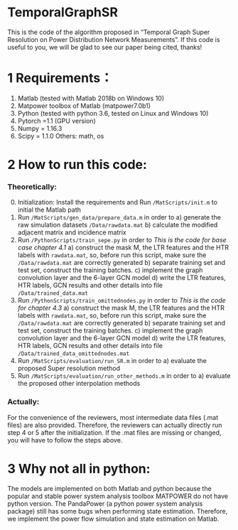 # TemporalGraphSR
This is the code of the algorithm proposed in “Temporal Graph Super Resolution on Power Distribution Network Measurements”. If this code is useful to you, we will be glad to see our paper being cited, thanks!


# 1	Requirements：
1.	Matlab (tested with Matlab 2018b on Windows 10)
2.	Matpower toolbox of Matlab (matpower7.0b1)
3.	Python (tested with python 3.6, tested on Linux and Windows 10)
4.	Pytorch =1.1 (GPU version)
5.	Numpy = 1.16.3
6.	Scipy = 1.1.0
Others: math, os

# 2	How to run this code:
### Theoretically: 

0.	Initialization: Install the requirements and Run `/MatScripts/init.m` to initial the Matlab path
1.	Run `/MatScripts/gen_data/prepare_data.m` in order to
a)	generate the raw simulation datasets `/Data/rawdata.mat`
b)	calculate the modified adjacent matrix and incidence matrix
2.	Run `/PythonScripts/train_sepe.py` in order to
*This is the code for base case chapter 4.1*
a)	construct the mask M, the LTR features and the HTR labels with `rawdata.mat`, so, before run this script, make sure the `/Data/rawdata.mat` are correctly generated
b)	separate training set and test set, construct the training batches.
c)	implement the graph convolution layer and the 6-layer GCN model
d)	write the LTR features, HTR labels, GCN results and other details into file `/Data/trained_data.mat`
3.	Run `/PythonScripts/train_omittednodes.py` in order to
   *This is the code for chapter 4.3*
   a)	construct the mask M, the LTR features and the HTR labels with `rawdata.mat`, so, before run this script, make sure the `/Data/rawdata.mat` are correctly generated
   b)	separate training set and test set, construct the training batches.
   c)	implement the graph convolution layer and the 6-layer GCN model
   d)	write the LTR features, HTR labels, GCN results and other details into file `/Data/trained_data_omittednodes.mat`
4.	Run `/MatScripts/evaluation/run_SR.m` in order to
   a)	evaluate the proposed Super resolution method	
5.	Run `/MatScripts/evaluation/run_other_methods.m` in order to
   a)	evaluate the proposed other interpolation methods

### Actually:

For the convenience of the reviewers, most intermediate data files (.mat files) are also provided. Therefore, the reviewers can actually directly run step 4 or 5 after the initialization. If the .mat files are missing or changed, you will have to follow the steps above.


# 3	Why not all in python:
The models are implemented on both Matlab and python because the popular and stable power system analysis toolbox MATPOWER do not have python version. The PandaPower (a python power system analysis package) still has some bugs when performing state estimation. Therefore, we implement the power flow simulation and state estimation on Matlab. 
